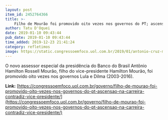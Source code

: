 ```yaml
---
layout: post
item_id: 2452764366
title: >-
    Filho de Mourão foi promovido oito vezes nos governos do PT; ascensão na carreira contradiz vice-presidente
author: Tatu D'Oquei
date: 2019-01-10 09:43:44
pub_date: 2019-01-10 09:43:44
time_added: 2019-12-23 21:41:24
category: refletimos
image: https://static.congressoemfoco.uol.com.br/2019/01/antonio-cruz-mourao-abr-1200x630.jpg
---
```


O novo assessor especial da presidência do Banco do Brasil Antônio Hamilton Rossell Mourão, filho do vice-presidente Hamilton Mourão, foi promovido oito vezes nos governos Lula e Dilma (2003-2016).

**Link:** [https://congressoemfoco.uol.com.br/governo/filho-de-mourao-foi-promovido-oito-vezes-nos-governos-do-pt-ascensao-na-carreira-contradiz-vice-presidente/](https://congressoemfoco.uol.com.br/governo/filho-de-mourao-foi-promovido-oito-vezes-nos-governos-do-pt-ascensao-na-carreira-contradiz-vice-presidente/)

